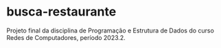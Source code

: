 # busca-restaurante
Projeto final da disciplina de Programação e Estrutura de Dados do curso Redes de Computadores, período 2023.2.
